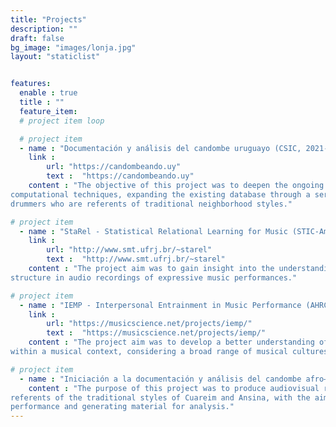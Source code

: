 ```yaml
---
title: "Projects"
description: ""
draft: false
bg_image: "images/lonja.jpg"
layout: "staticlist"


features:
  enable : true
  title : ""
  feature_item:
  # project item loop

  # project item
  - name : "Documentación y análisis del candombe uruguayo (CSIC, 2021-2022)"
    link : 
        url: "https://candombeando.uy"
        text :  "https://candombeando.uy"   
    content : "The objective of this project was to deepen the ongoing research on candombe drumming through
computational techniques, expanding the existing database through a series of recordings with
drummers who are referents of traditional neighborhood styles."

# project item
  - name : "StaRel - Statistical Relational Learning for Music (STIC-AmSud, 2018-2019)"
    link : 
        url: "http://www.smt.ufrj.br/~starel"
        text :  "http://www.smt.ufrj.br/~starel"
    content : "The project aim was to gain insight into the understanding and modeling of the rhythmic/metrical
structure in audio recordings of expressive music performances."

# project item
  - name : "IEMP - Interpersonal Entrainment in Music Performance (AHRC, 2016-2018)"
    link : 
        url: "https://musicscience.net/projects/iemp/"
        text :  "https://musicscience.net/projects/iemp/"
    content : "The project aim was to develop a better understanding of how groups of people coordinate behavior
within a musical context, considering a broad range of musical cultures."

# project item
  - name : "Iniciación a la documentación y análisis del candombe afro–montevideano (CSIC, 1995-1996)"
    content : "The purpose of this project was to produce audiovisual recordings of groups of drum players who are
referents of the traditional styles of Cuareim and Ansina, with the aim of documenting their
performance and generating material for analysis."
---
```

